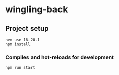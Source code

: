 # wingling-back

## Project setup
```
nvm use 16.20.1
npm install
```

### Compiles and hot-reloads for development
```
npm run start
```

